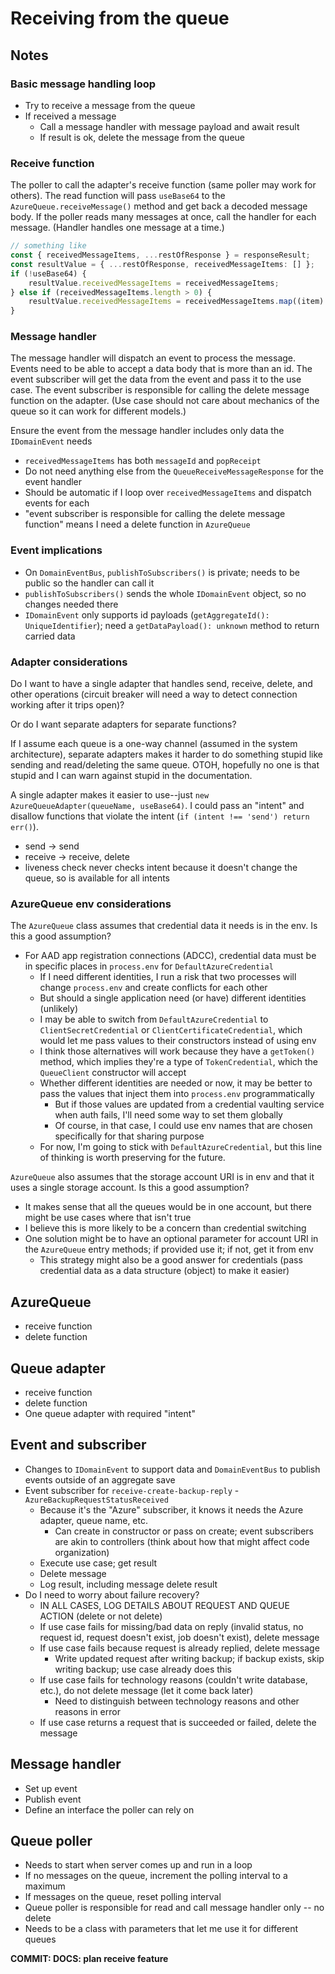 # Receiving from the queue

## Notes

### Basic message handling loop

-  Try to receive a message from the queue
-  If received a message
   -  Call a message handler with message payload and await result
   -  If result is ok, delete the message from the queue

### Receive function

The poller to call the adapter's receive function (same poller may work for others). The read function will pass `useBase64` to the `AzureQueue.receiveMessage()` method and get back a decoded message body. If the poller reads many messages at once, call the handler for each message. (Handler handles one message at a time.)

```typescript
// something like
const { receivedMessageItems, ...restOfResponse } = responseResult;
const resultValue = { ...restOfResponse, receivedMessageItems: [] };
if (!useBase64) {
	resultValue.receivedMessageItems = receivedMessageItems;
} else if (receivedMessageItems.length > 0) {
	resultValue.receivedMessageItems = receivedMessageItems.map((item) => fromBase64(item));
}
```

### Message handler

The message handler will dispatch an event to process the message. Events need to be able to accept a data body that is more than an id. The event subscriber will get the data from the event and pass it to the use case. The event subscriber is responsible for calling the delete message function on the adapter. (Use case should not care about mechanics of the queue so it can work for different models.)

Ensure the event from the message handler includes only data the `IDomainEvent` needs

-  `receivedMessageItems` has both `messageId` and `popReceipt`
-  Do not need anything else from the `QueueReceiveMessageResponse` for the event handler
-  Should be automatic if I loop over `receivedMessageItems` and dispatch events for each
-  "event subscriber is responsible for calling the delete message function" means I need a delete function in `AzureQueue`

### Event implications

-  On `DomainEventBus`, `publishToSubscribers()` is private; needs to be public so the handler can call it
-  `publishToSubscribers()` sends the whole `IDomainEvent` object, so no changes needed there
-  `IDomainEvent` only supports id payloads (`getAggregateId(): UniqueIdentifier`); need a `getDataPayload(): unknown` method to return carried data

### Adapter considerations

Do I want to have a single adapter that handles send, receive, delete, and other operations (circuit breaker will need a way to detect connection working after it trips open)?

Or do I want separate adapters for separate functions?

If I assume each queue is a one-way channel (assumed in the system architecture), separate adapters makes it harder to do something stupid like sending and read/deleting the same queue. OTOH, hopefully no one is that stupid and I can warn against stupid in the documentation.

A single adapter makes it easier to use--just `new AzureQueueAdapter(queueName, useBase64)`. I could pass an "intent" and disallow functions that violate the intent (`if (intent !== 'send') return err()`).

-  send -> send
-  receive -> receive, delete
-  liveness check never checks intent because it doesn't change the queue, so is available for all intents

### AzureQueue env considerations

The `AzureQueue` class assumes that credential data it needs is in the env. Is this a good assumption?

-  For AAD app registration connections (ADCC), credential data must be in specific places in `process.env` for `DefaultAzureCredential`
   -  If I need different identities, I run a risk that two processes will change `process.env` and create conflicts for each other
   -  But should a single application need (or have) different identities (unlikely)
   -  I may be able to switch from `DefaultAzureCredential` to `ClientSecretCredential` or `ClientCertificateCredential`, which would let me pass values to their constructors instead of using env
   -  I think those alternatives will work because they have a `getToken()` method, which implies they're a type of `TokenCredential`, which the `QueueClient` constructor will accept
   -  Whether different identities are needed or now, it may be better to pass the values that inject them into `process.env` programmatically
      -  But if those values are updated from a credential vaulting service when auth fails, I'll need some way to set them globally
      -  Of course, in that case, I could use env names that are chosen specifically for that sharing purpose
   -  For now, I'm going to stick with `DefaultAzureCredential`, but this line of thinking is worth preserving for the future.

`AzureQueue` also assumes that the storage account URI is in env and that it uses a single storage account. Is this a good assumption?

-  It makes sense that all the queues would be in one account, but there might be use cases where that isn't true
-  I believe this is more likely to be a concern than credential switching
-  One solution might be to have an optional parameter for account URI in the `AzureQueue` entry methods; if provided use it; if not, get it from env
   -  This strategy might also be a good answer for credentials (pass credential data as a data structure (object) to make it easier)

## AzureQueue

-  receive function
-  delete function

## Queue adapter

-  receive function
-  delete function
-  One queue adapter with required "intent"

## Event and subscriber

-  Changes to `IDomainEvent` to support data and `DomainEventBus` to publish events outside of an aggregate save
-  Event subscriber for `receive-create-backup-reply` - `AzureBackupRequestStatusReceived`
   -  Because it's the "Azure" subscriber, it knows it needs the Azure adapter, queue name, etc.
      -  Can create in constructor or pass on create; event subscribers are akin to controllers (think about how that might affect code organization)
   -  Execute use case; get result
   -  Delete message
   -  Log result, including message delete result
-  Do I need to worry about failure recovery?
   -  IN ALL CASES, LOG DETAILS ABOUT REQUEST AND QUEUE ACTION (delete or not delete)
   -  If use case fails for missing/bad data on reply (invalid status, no request id, request doesn't exist, job doesn't exist), delete message
   -  If use case fails because request is already replied, delete message
      -  Write updated request after writing backup; if backup exists, skip writing backup; use case already does this
   -  If use case fails for technology reasons (couldn't write database, etc.), do not delete message (let it come back later)
      -  Need to distinguish between technology reasons and other reasons in error
   -  If use case returns a request that is succeeded or failed, delete the message

## Message handler

-  Set up event
-  Publish event
-  Define an interface the poller can rely on

## Queue poller

-  Needs to start when server comes up and run in a loop
-  If no messages on the queue, increment the polling interval to a maximum
-  If messages on the queue, reset polling interval
-  Queue poller is responsible for read and call message handler only -- no delete
-  Needs to be a class with parameters that let me use it for different queues

**COMMIT: DOCS: plan receive feature**
